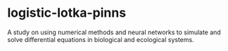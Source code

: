 # logistic-lotka-pinns
A study on using numerical methods and neural networks to simulate and solve differential equations in biological and ecological systems.
